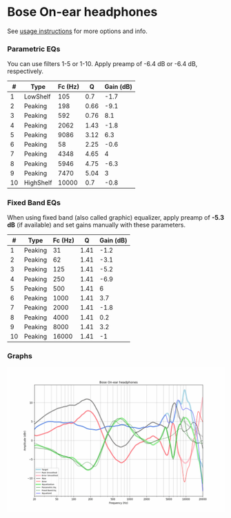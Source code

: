 # Bose On-ear headphones
See [usage instructions](https://github.com/jaakkopasanen/AutoEq#usage) for more options and info.

### Parametric EQs
You can use filters 1-5 or 1-10. Apply preamp of -6.4 dB or -6.4 dB, respectively.

|   # | Type      |   Fc (Hz) |    Q |   Gain (dB) |
|-----|-----------|-----------|------|-------------|
|   1 | LowShelf  |       105 | 0.7  |        -1.7 |
|   2 | Peaking   |       198 | 0.66 |        -9.1 |
|   3 | Peaking   |       592 | 0.76 |         8.1 |
|   4 | Peaking   |      2062 | 1.43 |        -1.8 |
|   5 | Peaking   |      9086 | 3.12 |         6.3 |
|   6 | Peaking   |        58 | 2.25 |        -0.6 |
|   7 | Peaking   |      4348 | 4.65 |         4   |
|   8 | Peaking   |      5946 | 4.75 |        -6.3 |
|   9 | Peaking   |      7470 | 5.04 |         3   |
|  10 | HighShelf |     10000 | 0.7  |        -0.8 |

### Fixed Band EQs
When using fixed band (also called graphic) equalizer, apply preamp of **-5.3 dB** (if available) and set gains manually with these parameters.

|   # | Type    |   Fc (Hz) |    Q |   Gain (dB) |
|-----|---------|-----------|------|-------------|
|   1 | Peaking |        31 | 1.41 |        -1.2 |
|   2 | Peaking |        62 | 1.41 |        -3.1 |
|   3 | Peaking |       125 | 1.41 |        -5.2 |
|   4 | Peaking |       250 | 1.41 |        -6.9 |
|   5 | Peaking |       500 | 1.41 |         6   |
|   6 | Peaking |      1000 | 1.41 |         3.7 |
|   7 | Peaking |      2000 | 1.41 |        -1.8 |
|   8 | Peaking |      4000 | 1.41 |         0.2 |
|   9 | Peaking |      8000 | 1.41 |         3.2 |
|  10 | Peaking |     16000 | 1.41 |        -1   |

### Graphs
![](./Bose%20On-ear%20headphones.png)
